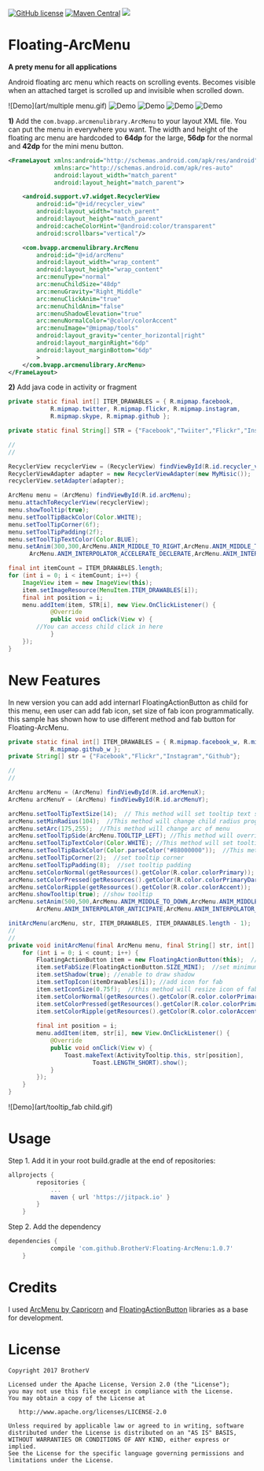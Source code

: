 [![GitHub license](https://img.shields.io/github/license/dcendents/android-maven-gradle-plugin.svg)](http://www.apache.org/licenses/LICENSE-2.0.html)
[![Maven Central](https://img.shields.io/maven-central/v/com.github.dcendents/android-maven-gradle-plugin.svg)](http://search.maven.org/#search%7Cga%7C1%7Ca%3A%22android-maven-gradle-plugin%22)
[![](https://jitpack.io/v/BrotherV/Floating-ArcMenu.svg)](https://jitpack.io/#BrotherV/Floating-ArcMenu)
# Floating-ArcMenu
**A prety menu for all applications**

Android floating arc menu which reacts on scrolling events. Becomes visible when an attached target is scrolled up and invisible when scrolled down.

![Demo](art/multiple menu.gif)
![Demo](art/tooltip.gif)
![Demo](art/listview.gif)
![Demo](art/recycler.gif)
![Demo](art/scroll.gif)

**1)** Add the ``com.bvapp.arcmenulibrary.ArcMenu`` to your layout XML file. You can put the menu in everywhere you want.
The width and height of the floating arc menu are hardcoded to **64dp** for the large, **56dp** for the normal and **42dp**
for the mini menu button.

```xml
<FrameLayout xmlns:android="http://schemas.android.com/apk/res/android"
             xmlns:arc="http://schemas.android.com/apk/res-auto"
             android:layout_width="match_parent"
             android:layout_height="match_parent">

    <android.support.v7.widget.RecyclerView
        android:id="@+id/recycler_view"
        android:layout_width="match_parent"
        android:layout_height="match_parent"
        android:cacheColorHint="@android:color/transparent"
        android:scrollbars="vertical"/>

    <com.bvapp.arcmenulibrary.ArcMenu
        android:id="@+id/arcMenu"
        android:layout_width="wrap_content"
        android:layout_height="wrap_content"
        arc:menuType="normal"
        arc:menuChildSize="48dp"
        arc:menuGravity="Right_Middle"
        arc:menuClickAnim="true"
        arc:menuChildAnim="false"
        arc:menuShadowElevation="true"
        arc:menuNormalColor="@color/colorAccent"
        arc:menuImage="@mipmap/tools"
        android:layout_gravity="center_horizontal|right"
        android:layout_marginRight="6dp"
        android:layout_marginBottom="6dp"
        >
    </com.bvapp.arcmenulibrary.ArcMenu>
</FrameLayout>
```
**2)** Add java code in activity or fragment
``` java
private static final int[] ITEM_DRAWABLES = { R.mipmap.facebook,
			R.mipmap.twitter, R.mipmap.flickr, R.mipmap.instagram,
			R.mipmap.skype, R.mipmap.github };

private static final String[] STR = {"Facebook","Twiiter","Flickr","Instagram","Skype","Github"};

//
//

RecyclerView recyclerView = (RecyclerView) findViewById(R.id.recycler_view);
RecyclerViewAdapter adapter = new RecyclerViewAdapter(new MyMisic());
recyclerView.setAdapter(adapter);

ArcMenu menu = (ArcMenu) findViewById(R.id.arcMenu);
menu.attachToRecyclerView(recyclerView);
menu.showTooltip(true);
menu.setToolTipBackColor(Color.WHITE);
menu.setToolTipCorner(6f);
menu.setToolTipPadding(2f);
menu.setToolTipTextColor(Color.BLUE);
menu.setAnim(300,300,ArcMenu.ANIM_MIDDLE_TO_RIGHT,ArcMenu.ANIM_MIDDLE_TO_RIGHT,
      ArcMenu.ANIM_INTERPOLATOR_ACCELERATE_DECLERATE,ArcMenu.ANIM_INTERPOLATOR_ACCELERATE_DECLERATE);

final int itemCount = ITEM_DRAWABLES.length;
for (int i = 0; i < itemCount; i++) {
	ImageView item = new ImageView(this);
	item.setImageResource(MenuItem.ITEM_DRAWABLES[i]);
 	final int position = i;
	menu.addItem(item, STR[i], new View.OnClickListener() {
			@Override
			public void onClick(View v) {
        //You can access child click in here
			}
	});
}
```

New Features
====================

In new version you can add add internarl FloatingActionButton as child for this menu, een user can add fab icon, set size of fab icon programmatically. this sample has shown how to use different method and fab button for Floating-ArcMenu.
``` java
private static final int[] ITEM_DRAWABLES = { R.mipmap.facebook_w, R.mipmap.flickr_w, R.mipmap.instagram_w,
			R.mipmap.github_w };
private String[] str = {"Facebook","Flickr","Instagram","Github"};

//
//

ArcMenu arcMenu = (ArcMenu) findViewById(R.id.arcMenuX);
ArcMenu arcMenuY = (ArcMenu) findViewById(R.id.arcMenuY);

arcMenu.setToolTipTextSize(14);  // This method will set tooltip text size
arcMenu.setMinRadius(104);  //This method will change child radius programmatically
arcMenu.setArc(175,255);  //This method will change arc of menu
arcMenu.setToolTipSide(ArcMenu.TOOLTIP_LEFT); //This method will override tooltip direction
arcMenu.setToolTipTextColor(Color.WHITE); //This method will set tooltip text color
arcMenu.setToolTipBackColor(Color.parseColor("#88000000"));  //This method will set tooltip background
arcMenu.setToolTipCorner(2);  //set tooltip corner
arcMenu.setToolTipPadding(8);  //set tooltip padding
arcMenu.setColorNormal(getResources().getColor(R.color.colorPrimary));  //set menu button normal color programmatically
arcMenu.setColorPressed(getResources().getColor(R.color.colorPrimaryDark));  //set menu button press color programmatically
arcMenu.setColorRipple(getResources().getColor(R.color.colorAccent));  //set menu button ripple color programmatically for api>21
arcMenu.showTooltip(true); //show tooltip
arcMenu.setAnim(500,500,ArcMenu.ANIM_MIDDLE_TO_DOWN,ArcMenu.ANIM_MIDDLE_TO_RIGHT,
		ArcMenu.ANIM_INTERPOLATOR_ANTICIPATE,ArcMenu.ANIM_INTERPOLATOR_ANTICIPATE);

initArcMenu(arcMenu, str, ITEM_DRAWABLES, ITEM_DRAWABLES.length - 1);
//
//
private void initArcMenu(final ArcMenu menu, final String[] str, int[] itemDrawables, int count) {
	for (int i = 0; i < count; i++) {
		FloatingActionButton item = new FloatingActionButton(this);  //Use internal fab as a child
		item.setFabSize(FloatingActionButton.SIZE_MINI);  //set minimum size for fab 42dp
		item.setShadow(true); //enable to draw shadow
		item.setTopIcon(itemDrawables[i]); //add icon for fab
		item.setIconSize(0.75f);  //this method will resize icon of fab (1f>icon size>0.4f)
		item.setColorNormal(getResources().getColor(R.color.colorPrimary));  //set menu button normal color programmatically
		item.setColorPressed(getResources().getColor(R.color.colorPrimaryDark));  //set menu button press color programmatically
		item.setColorRipple(getResources().getColor(R.color.colorAccent));  //set menu button ripple color programmatically
	
		final int position = i;
		menu.addItem(item, str[i], new View.OnClickListener() {
			@Override
			public void onClick(View v) {
				Toast.makeText(ActivityTooltip.this, str[position],
						Toast.LENGTH_SHORT).show();
			}
		});
	}
}

```
![Demo](art/tooltip_fab child.gif)

Usage
====================

Step 1. Add it in your root build.gradle at the end of repositories:
```Groovy
allprojects {
		repositories {
			...
			maven { url 'https://jitpack.io' }
		}
	}
```
Step 2. Add the dependency
```Groovy
dependencies {
	        compile 'com.github.BrotherV:Floating-ArcMenu:1.0.7'
	}
```
# Credits
I used [ArcMenu by Capricorn](https://github.com/daCapricorn/ArcMenu) and [FloatingActionButton](https://github.com/makovkastar/FloatingActionButton) 
libraries as a base for development.

# License
```
Copyright 2017 BrotherV

Licensed under the Apache License, Version 2.0 (the "License");
you may not use this file except in compliance with the License.
You may obtain a copy of the License at

   http://www.apache.org/licenses/LICENSE-2.0

Unless required by applicable law or agreed to in writing, software
distributed under the License is distributed on an "AS IS" BASIS,
WITHOUT WARRANTIES OR CONDITIONS OF ANY KIND, either express or implied.
See the License for the specific language governing permissions and
limitations under the License.
```



